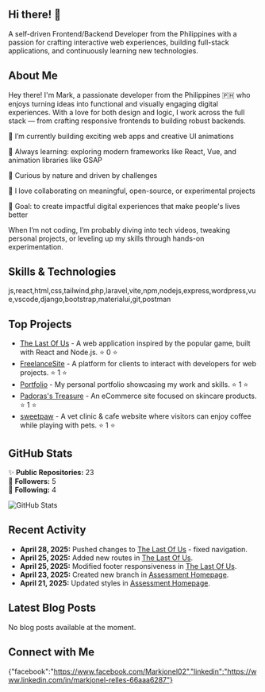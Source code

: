 ## Hi there! 👋

 A self-driven Frontend/Backend Developer from the Philippines with a passion for crafting interactive web experiences, building full-stack applications, and continuously learning new technologies.

## About Me

Hey there! I'm Mark, a passionate developer from the Philippines 🇵🇭 who enjoys turning ideas into functional and visually engaging digital experiences. With a love for both design and logic, I work across the full stack — from crafting responsive frontends to building robust backends.

🔭 I’m currently building exciting web apps and creative UI animations

🌱 Always learning: exploring modern frameworks like React, Vue, and animation libraries like GSAP

🧠 Curious by nature and driven by challenges

🤝 I love collaborating on meaningful, open-source, or experimental projects

🎯 Goal: to create impactful digital experiences that make people's lives better

When I’m not coding, I’m probably diving into tech videos, tweaking personal projects, or leveling up my skills through hands-on experimentation.

## Skills & Technologies

js,react,html,css,tailwind,php,laravel,vite,npm,nodejs,express,wordpress,vue,vscode,django,bootstrap,materialui,git,postman

## Top Projects

- [The Last Of Us](https://github.com/Markjonel02/The-Last-Of-Us) - A web application inspired by the popular game, built with React and Node.js. ⭐ 0 ⭐
- [FreelanceSite](https://github.com/Markjonel02/FreelanceSite) - A platform for clients to interact with developers for web projects. ⭐ 1 ⭐
- [Portfolio](https://github.com/Markjonel02/Portfolio) - My personal portfolio showcasing my work and skills. ⭐ 1 ⭐
- [Padoras's Treasure](https://github.com/Markjonel02/Padoras-s-Treasure) - An eCommerce site focused on skincare products. ⭐ 1 ⭐
- [sweetpaw](https://github.com/Markjonel02/sweetpaw) - A vet clinic & cafe website where visitors can enjoy coffee while playing with pets. ⭐ 1 ⭐

## GitHub Stats

✨ **Public Repositories:** 23  
👥 **Followers:** 5  
👤 **Following:** 4  

![GitHub Stats](https://github-readme-stats.vercel.app/api?username=Markjonel02&show_icons=true&theme=radical)

## Recent Activity

- **April 28, 2025:** Pushed changes to [The Last Of Us](https://github.com/Markjonel02/The-Last-Of-Us) - fixed navigation.
- **April 25, 2025:** Added new routes in [The Last Of Us](https://github.com/Markjonel02/The-Last-Of-Us).
- **April 25, 2025:** Modified footer responsiveness in [The Last Of Us](https://github.com/Markjonel02/The-Last-Of-Us).
- **April 23, 2025:** Created new branch in [Assessment Homepage](https://github.com/Markjonel02/Assessment-Homepage-).
- **April 21, 2025:** Updated styles in [Assessment Homepage](https://github.com/Markjonel02/Assessment-Homepage-).

## Latest Blog Posts

No blog posts available at the moment.

## Connect with Me

{"facebook":"https://www.facebook.com/Markjonel02","linkedin":"https://www.linkedin.com/in/markjonel-relles-66aaa6287"}